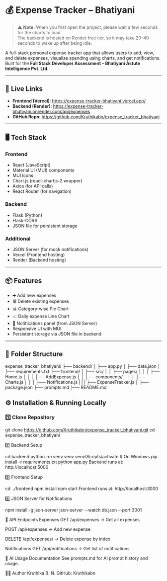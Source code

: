 # 💰 Expense Tracker – Bhatiyani

> ⚠️ **Note:** When you first open the project, please wait a few seconds for the charts to load.  
> The backend is hosted on Render free tier, so it may take 20–40 seconds to wake up after being idle.

A full-stack personal expense tracker app that allows users to add, view, and delete expenses, visualize spending using charts, and get notifications.  
Built for the **Full Stack Developer Assessment – Bhatiyani Astute Intelligence Pvt. Ltd.**

---

## 🚀 Live Links
- **Frontend (Vercel)**: https://expense-tracker-bhatiyani.vercel.app/
- **Backend (Render)**: https://expense-tracker-bhatiyani.onrender.com/api/expenses
- **GitHub Repo**: https://github.com/Kruthikabn/expense_tracker_bhatiyani

---

## 🖥 Tech Stack

### Frontend
- React (JavaScript)
- Material UI (MUI) components
- MUI Icons
- Chart.js (react-chartjs-2 wrapper)
- Axios (for API calls)
- React Router (for navigation)

### Backend
- Flask (Python)
- Flask-CORS
- JSON file for persistent storage

### Additional
- JSON Server (for mock notifications)
- Vercel (Frontend hosting)
- Render (Backend hosting)

---

## 📦 Features
- ➕ Add new expenses
- 🗑 Delete existing expenses
- 📊 Category-wise Pie Chart
- 📈 Daily expense Line Chart
- 🔔 Notifications panel (from JSON Server)
- Responsive UI with MUI
- Persistent storage via JSON file in backend

---

## 📂 Folder Structure
expense_tracker_bhatiyani/
├── backend/
│ ├── app.py
│ ├── data.json
│ ├── requirements.txt
├── frontend/
│ ├── src/
│ │ ├── pages/
│ │ │ ├── Home.js
│ │ │ ├── AddExpense.js
│ │ ├── components/
│ │ │ ├── Charts.js
│ │ │ ├── Notifications.js
| | | ├── ExpenseTracker.js
│ ├── package.json
├── prompts.md
├── README.md



## ⚙️ Installation & Running Locally

### 1️⃣ Clone Repository

git clone https://github.com/Kruthikabn/expense_tracker_bhatiyani.git
cd expense_tracker_bhatiyani

2️⃣ Backend Setup

cd backend
python -m venv venv
venv\Scripts\activate  # On Windows
pip install -r requirements.txt
python app.py
Backend runs at: http://localhost:5000

3️⃣ Frontend Setup

cd ../frontend
npm install
npm start
Frontend runs at: http://localhost:3000

4️⃣ JSON Server for Notifications

npm install -g json-server
json-server --watch db.json --port 3001


🔗 API Endpoints
Expenses
GET /api/expenses → Get all expenses

POST /api/expenses → Add new expense

DELETE /api/expenses/<index> → Delete expense by index

Notifications
GET /api/notifications → Get list of notifications

📘 AI Usage Documentation
See prompts.md for AI prompt history and usage.

👩‍💻 Author
Kruthika B. N.
GitHub: Kruthikabn


